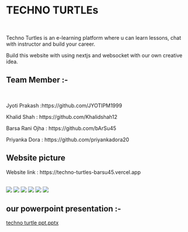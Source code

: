 <h1>TECHNO TURTLEs </h1>
</br>
<p>Techno Turtles is an e-learning platform where u can learn lessons, chat with instructor and build your career.</P>
<p>Build this website with using nextjs and websocket with our own creative idea.</p>

<h2>Team Member :-</h2>
</br>
<p>Jyoti Prakash :https://github.com/JYOTIPM1999 </p>
<p>Khalid Shah : https://github.com/Khalidshah12</p>
<p>Barsa Rani Ojha : https://github.com/bArSu45</p>
<p>Priyanka Dora : https://github.com/priyankadora20</p>

<h2>Website picture</h2>

<p>Website link : https://techno-turtles-barsu45.vercel.app</p>

</br>
<img src="https://user-images.githubusercontent.com/105920094/209295805-f6211185-f6ab-4cdb-b99d-f32ae7ed9dc1.png"/>

<img src="https://user-images.githubusercontent.com/105920094/209295816-d52c2822-f0f5-4864-89c3-52d1ee9f9503.png"/>

<img src="https://user-images.githubusercontent.com/105920094/209295822-c11590cc-57a4-4921-be5b-e9ccb33010d8.png"/>

<img src="https://user-images.githubusercontent.com/105920094/209295827-a2fdd49e-62e7-4f6b-a98e-55d09197df19.png"/>

<img src="https://user-images.githubusercontent.com/105920094/209295831-31f0a2b0-fea6-45a1-95af-7e308c12b0c7.png"/>

<img src="https://user-images.githubusercontent.com/105920094/209295842-34bb3b3a-9c5f-4461-b43a-7e31504bd935.png"/>
 <h2>our powerpoint presentation :-</h2>
 
[techno turtle ppt.pptx](https://github.com/bArSu45/Techno_Turtles/files/10294040/techno.turtle.ppt.pptx)
